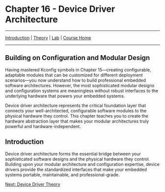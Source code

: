 # Chapter 16 - Device Driver Architecture

---
[Introduction](./README.md) | [Theory](./theory.md) | [Lab](./lab.md) | [Course Home](../README.md)

---

## Building on Configuration and Modular Design

Having mastered Kconfig symbols in Chapter 15—creating configurable, adaptable modules that can be customized for different deployment scenarios—you now understand how to build professional embedded software architectures. However, the most sophisticated modular designs and configuration systems are meaningless without robust interfaces to the underlying hardware that powers your embedded systems.

Device driver architecture represents the critical foundation layer that connects your well-architected, configurable software modules to the physical hardware they control. This chapter teaches you to create the hardware abstraction layer that makes your modular architectures truly powerful and hardware-independent.

## Introduction

Device driver architecture forms the essential bridge between your sophisticated software designs and the physical hardware they control. Building upon your modular architecture and configuration expertise, device drivers provide the standardized interfaces that make your embedded systems portable, maintainable, and professional-grade.

[Next: Device Driver Theory](./theory.md)
